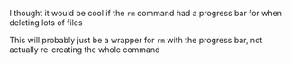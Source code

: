I thought it would be cool if the `rm` command had a progress bar for when deleting lots of files

This will probably just be a wrapper for `rm` with the progress bar, not actually re-creating the whole command